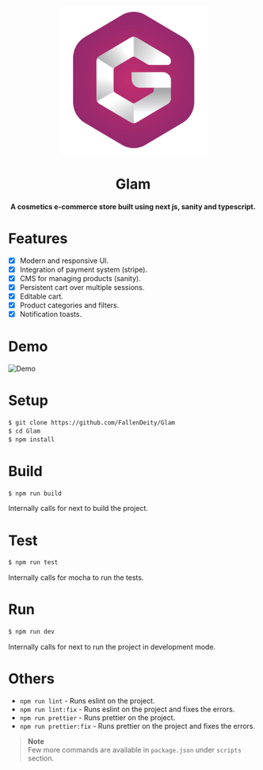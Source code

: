<p align="center"><img src="./public/logo.png" alt="Logo" width="300" height="300"></p>
<h1 align="center">Glam</h1>
<h4 align="center">A cosmetics e-commerce store built using next js, sanity and typescript.</h4>

# Features

- [x] Modern and responsive UI.
- [x] Integration of payment system (stripe).
- [x] CMS for managing products (sanity).
- [x] Persistent cart over multiple sessions.
- [x] Editable cart.
- [x] Product categories and filters.
- [x] Notification toasts.

# Demo

![Demo](./public/demo.gif)


# Setup

```bash
$ git clone https://github.com/FallenDeity/Glam
$ cd Glam
$ npm install
```

# Build

```bash
$ npm run build
```

Internally calls for next to build the project.

# Test

```bash
$ npm run test
```

Internally calls for mocha to run the tests.

# Run

```bash
$ npm run dev
```

Internally calls for next to run the project in development mode.

# Others

- `npm run lint` - Runs eslint on the project.
- `npm run lint:fix` - Runs eslint on the project and fixes the errors.
- `npm run prettier` - Runs prettier on the project.
- `npm run prettier:fix` - Runs prettier on the project and fixes the errors.

> **Note**  
> Few more commands are available in `package.json` under `scripts` section.
